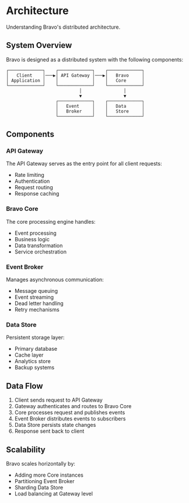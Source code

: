 # Architecture

Understanding Bravo's distributed architecture.

## System Overview

Bravo is designed as a distributed system with the following components:

```text
┌─────────────┐    ┌─────────────┐    ┌─────────────┐
│   Client    │───▶│ API Gateway │───▶│   Bravo     │
│ Application │    │             │    │   Core      │
└─────────────┘    └─────────────┘    └─────────────┘
                            │                │
                            ▼                ▼
                   ┌─────────────┐    ┌─────────────┐
                   │   Event     │    │   Data      │
                   │   Broker    │    │   Store     │
                   └─────────────┘    └─────────────┘
```

## Components

### API Gateway

The API Gateway serves as the entry point for all client requests:

- Rate limiting
- Authentication
- Request routing
- Response caching

### Bravo Core

The core processing engine handles:

- Event processing
- Business logic
- Data transformation
- Service orchestration

### Event Broker

Manages asynchronous communication:

- Message queuing
- Event streaming
- Dead letter handling
- Retry mechanisms

### Data Store

Persistent storage layer:

- Primary database
- Cache layer
- Analytics store
- Backup systems

## Data Flow

1. Client sends request to API Gateway
2. Gateway authenticates and routes to Bravo Core
3. Core processes request and publishes events
4. Event Broker distributes events to subscribers
5. Data Store persists state changes
6. Response sent back to client

## Scalability

Bravo scales horizontally by:

- Adding more Core instances
- Partitioning Event Broker
- Sharding Data Store
- Load balancing at Gateway level
